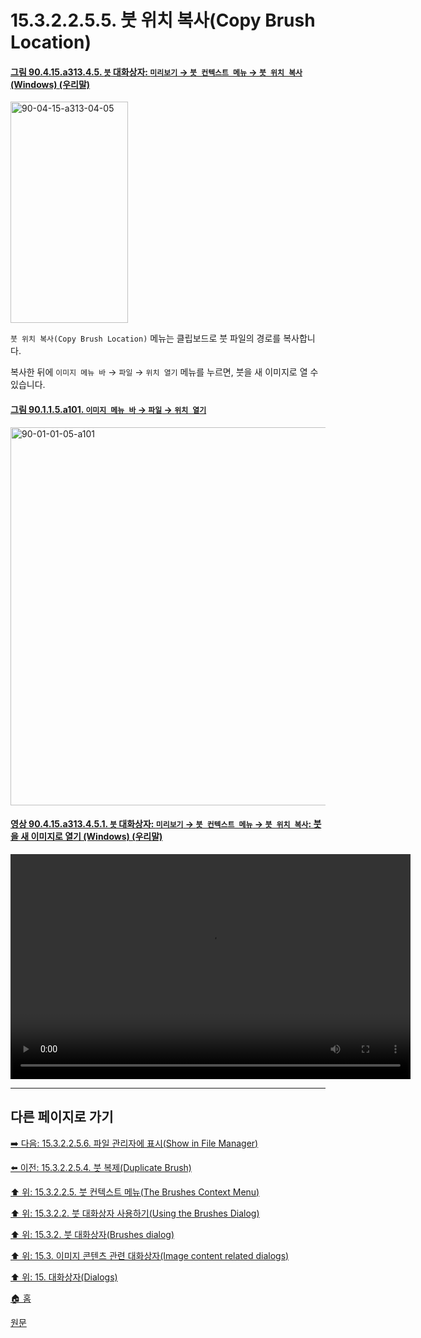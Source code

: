 # 15.3.2.2.5.5. 붓 위치 복사(Copy Brush Location)

<a id="90-04-15-a313-04-05"></a>

#### [그림 90.4.15.a313.4.5. `붓` 대화상자: `미리보기` → `붓 컨텍스트 메뉴` → `붓 위치 복사` (Windows) (우리말)](./90-04-0015-brushes.md#90-04-15-a313-04-05)
<img width="188" height="354" alt="90-04-15-a313-04-05" src="https://github.com/user-attachments/assets/60b201be-3797-40cb-a4ee-97dabe9896b0" />

`붓 위치 복사(Copy Brush Location)` 메뉴는 클립보드로 붓 파일의 경로를 복사합니다.

복사한 뒤에 `이미지 메뉴 바` → `파일` → `위치 열기` 메뉴를 누르면, 붓을 새 이미지로 열 수 있습니다.

<a id="90-01-01-05-a101"></a>

#### [그림 90.1.1.5.a101. `이미지 메뉴 바` → `파일` → `위치 열기`](./90-01-01-05-open_location.md#90-01-01-05-a101)
<img width="980" height="605" alt="90-01-01-05-a101" src="https://github.com/user-attachments/assets/ae9dfbb7-cd78-42d5-b5cf-a25c482caf2c" />

<a id="90-04-15-a313-04-05-01"></a>

#### [영상 90.4.15.a313.4.5.1. `붓` 대화상자: `미리보기` → `붓 컨텍스트 메뉴` → `붓 위치 복사`: 붓을 새 이미지로 열기 (Windows) (우리말)](./90-04-0015-brushes.md#90-04-15-a313-04-05-01)
<video controls="controls" width="640" height="360" src="https://github.com/user-attachments/assets/697814f5-8537-4a45-a9c6-d46744883710"></video>

***

## 다른 페이지로 가기

[➡️ 다음: 15.3.2.2.5.6. 파일 관리자에 표시(Show in File Manager)](./15-03-02-02-05-06-show_in_file_manager.md)

[⬅️ 이전: 15.3.2.2.5.4. 붓 복제(Duplicate Brush)](./15-03-02-02-05-04-duplicate_brush.md)

[⬆️ 위: 15.3.2.2.5. 붓 컨텍스트 메뉴(The Brushes Context Menu)](./15-03-02-02-05-00-the_brushes_context_menu.md)

[⬆️ 위: 15.3.2.2. 붓 대화상자 사용하기(Using the Brushes Dialog)](./15-03-02-02-00-using_the_brushes_dialog.md)

[⬆️ 위: 15.3.2. 붓 대화상자(Brushes dialog)](./15-03-02-00-brushes_dialog.md)

[⬆️ 위: 15.3. 이미지 콘텐츠 관련 대화상자(Image content related dialogs)](./15-03-00-image-content-related-dialogs.md)

[⬆️ 위: 15. 대화상자(Dialogs)](./15-00-dialogs.md)

[🏠 홈](./00-home.md)

[원문](https://docs.gimp.org/2.10/ko/gimp-brush-dialog.html#idm19390)